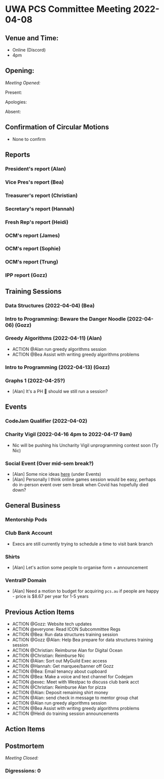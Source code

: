# UWA PCS Committee Meeting 2022-04-08

## Venue and Time:

- Online (Discord)
- 4pm

## Opening:

_Meeting Opened:_

Present:

Apologies:

Absent:

## Confirmation of Circular Motions

- None to confirm

## Reports

### President's report (Alan)

### Vice Pres's report (Bea)

### Treasurer's report (Christian)

### Secretary's report (Hannah)

### Fresh Rep's report (Heidi)

### OCM's report (James)

### OCM's report (Sophie)

### OCM's report (Trung)

### IPP report (Gozz)

## Training Sessions

### Data Structures (2022-04-04) (Bea)

### Intro to Programming: Beware the Danger Noodle (2022-04-06) (Gozz)

### Greedy Algorithms (2022-04-11) (Alan)

- ACTION @Alan run greedy algorithms session
- ACTION @Bea Assist with writing greedy algorithms problems

### Intro to Programming (2022-04-13) (Gozz)

### Graphs 1 (2022-04-25?)

- [Alan] It's a PH :grimacing: should we still run a session?

## Events

### CodeJam Qualifier (2022-04-02)

### Charity Vigil (2022-04-16 4pm to 2022-04-17 9am)

- Nic will be pushing his Uncharity Vigil unprogramming contest soon (Ty Nic)

### Social Event (Over mid-sem break?)

- [Alan] Some nice ideas [here](https://github.com/uwapcs/minutes/blob/master/2021/2022-01-20.committee.md) (under Events)
- [Alan] Personally I think online games session would be easy, perhaps do in-person event over sem break when Covid has hopefully died down?

## General Business

### Mentorship Pods

### Club Bank Account

- Execs are still currently trying to schedule a time to visit bank branch

### Shirts

- [Alan] Let's action some people to organise form + announcement

### VentraIP Domain

- [Alan] Need a motion to budget for acquiring `pcs.au` if people are happy - price is $8.67 per year for 1-5 years

## Previous Action Items

- ACTION @Gozz: Website tech updates
- ACTION @everyone: Read ICON Subcommittee Regs
- ACTION @Bea: Run data structures training session
- ACTION @Gozz @Alan: Help Bea prepare for data structures training session
- ACTION @Christian: Reimburse Alan for Digital Ocean
- ACTION @Christian: Reimburse Nic
- ACTION @Alan: Sort out MyGuild Exec access
- ACTION @Hannah: Get marquee/banner off Gozz
- ACTION @Bea: Email tenancy about cupboard
- ACTION @Bea: Make a voice and text channel for Codejam
- ACTION @exec: Meet with Westpac to discuss club bank acct
- ACTION @Christian: Reimburse Alan for pizza
- ACTION @Alan: Deposit remaining shirt money
- ACTION @Alan: send check in message to mentor group chat
- ACTION @Alan run greedy algorithms session
- ACTION @Bea Assist with writing greedy algorithms problems
- ACTION @Heidi do training session announcements

## Action Items

## Postmortem

_Meeting Closed:_

### Digressions: 0
